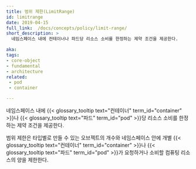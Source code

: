```yaml
---
title: 범위 제한(LimitRange)
id: limitrange
date: 2019-04-15
full_link:  /docs/concepts/policy/limit-range/
short_description: >
  네임스페이스 내에 컨테이너나 파드당 리소스 소비를 한정하는 제약 조건을 제공한다.

aka:
tags:
- core-object
- fundamental
- architecture
related:
 - pod
 - container

---
```

  네임스페이스 내에 {{< glossary_tooltip text="컨테이너" term_id="container" >}}나 {{< glossary_tooltip text="파드" term_id="pod" >}}당 리소스 소비를 한정하는 제약 조건을 제공한다.

<!--more-->
범위 제한은 타입별로 만들 수 있는 오브젝트의 개수와
네임스페이스 안에 개별 {{< glossary_tooltip text="컨테이너" term_id="container" >}}나 {{< glossary_tooltip text="파드" term_id="pod" >}}가 요청하거나 소비할 컴퓨팅 리소스의 양을 제한한다.

